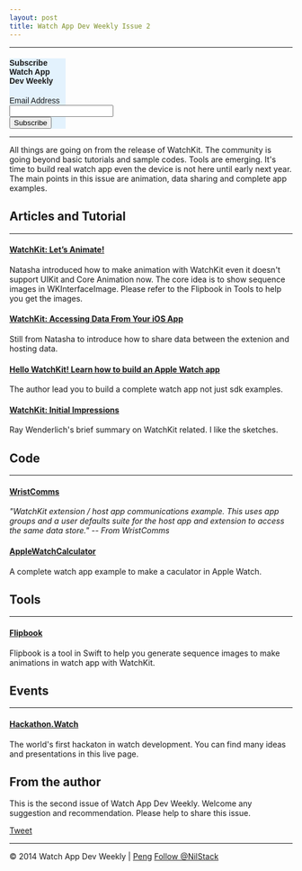 ```yaml
---
layout: post
title: Watch App Dev Weekly Issue 2
---
```

---
<!-- Begin MailChimp Signup Form -->
<link href="//cdn-images.mailchimp.com/embedcode/classic-081711.css" rel="stylesheet" type="text/css">
<style type="text/css">
	#mc_embed_signup{background:#e3f2fd; clear:left; font:14px Helvetica,Arial,sans-serif; width:100px;}
</style>
<div id="mc_embed_signup">
<form action="//github.us9.list-manage.com/subscribe/post?u=ff5dae3ddc1f4cead9b9d7277&amp;id=868c3a1b23" method="post" id="mc-embedded-subscribe-form" name="mc-embedded-subscribe-form" class="validate" target="_blank" novalidate>
    <div id="mc_embed_signup_scroll">
	<h4>Subscribe Watch App Dev Weekly </h4>
<div class="mc-field-group">
	<label for="mce-EMAIL">Email Address </label>
	<input type="email" value="" name="EMAIL" class="required email" id="mce-EMAIL">
</div>
	<div id="mce-responses" class="clear">
		<div class="response" id="mce-error-response" style="display:none"></div>
		<div class="response" id="mce-success-response" style="display:none"></div>
	</div>    
    <div style="position: absolute; left: -5000px;"><input type="text" name="b_ff5dae3ddc1f4cead9b9d7277_868c3a1b23" tabindex="-1" value=""></div>
    <div class="clear"><input type="submit" value="Subscribe" name="subscribe" id="mc-embedded-subscribe" class="button"></div>
    </div>
</form>
</div>
<script type='text/javascript' src='//s3.amazonaws.com/downloads.mailchimp.com/js/mc-validate.js'></script><script type='text/javascript'>(function($) {window.fnames = new Array(); window.ftypes = new Array();fnames[0]='EMAIL';ftypes[0]='email';fnames[1]='FNAME';ftypes[1]='text';fnames[2]='LNAME';ftypes[2]='text';}(jQuery));var $mcj = jQuery.noConflict(true);</script>

---


All things are going on from the release of WatchKit. The community is going beyond basic tutorials and sample codes. Tools are emerging. It's time to build real watch app even the device is not here until early next year. The main points in this issue are animation, data sharing  and complete app examples.

## Articles and Tutorial
---
#### [WatchKit: Let’s Animate!](http://natashatherobot.com/watchkit-animate/)

Natasha introduced how to make animation with WatchKit even it doesn't support UIKit and Core Animation now.
The core idea is to show sequence images in WKInterfaceImage. Please refer to the Flipbook in Tools to help you get the images.

#### [WatchKit: Accessing Data From Your iOS App](http://natashatherobot.com/watchkit-access-files-from-ios-app/)

Still from Natasha to introduce how to share data between the extenion and hosting data.


#### [Hello WatchKit! Learn how to build an Apple Watch app](http://www.xmcgraw.com/hello-watchkit-learn-how-to-build-an-apple-watch-app/)

The author lead you to build a complete watch app not just sdk examples. 

#### [WatchKit: Initial Impressions](http://www.raywenderlich.com/89473/watchkit-initial-impressions)

Ray Wenderlich's brief summary on WatchKit related. I like the sketches.

## Code
---
#### [WristComms](https://github.com/jblocksom/WristComms)

*"WatchKit extension / host app communications example. This uses app groups and a user defaults suite for the host app and extension to access the same data store."
                                   -- From WristComms*
                                   
#### [AppleWatchCalculator](https://github.com/BalestraPatrick/AppleWatchCalculator)

A complete watch app example to make a caculator in Apple Watch.

## Tools
---
#### [Flipbook](https://github.com/frosty/Flipbook) 

Flipbook is a tool in Swift to help you generate sequence images to make animations in watch app with WatchKit. 


## Events
---
#### [Hackathon.Watch](http://www.hackathon.watch/live)

The world's first hackaton in watch development. You can find many ideas and presentations in this live page.

## From the author

This is the second issue of Watch App Dev Weekly. Welcome any suggestion and recommendation.
Please help to share this issue.

<a href="https://twitter.com/share" class="twitter-share-button" data-via="NilStack" data-size="large" data-hashtags="WatchAppDevWeekly">Tweet</a>

<script>!function(d,s,id){var js,fjs=d.getElementsByTagName(s)[0],p=/^http:/.test(d.location)?'http':'https';if(!d.getElementById(id)){js=d.createElement(s);js.id=id;js.src=p+'://platform.twitter.com/widgets.js';fjs.parentNode.insertBefore(js,fjs);}}(document, 'script', 'twitter-wjs');</script>

---

© 2014 Watch App Dev Weekly | [Peng](https://twitter.com/NilStack) 
<a href="https://twitter.com/NilStack" class="twitter-follow-button" data-show-count="false">Follow @NilStack</a>

<script>!function(d,s,id){var js,fjs=d.getElementsByTagName(s)[0],p=/^http:/.test(d.location)?'http':'https';if(!d.getElementById(id)){js=d.createElement(s);js.id=id;js.src=p+'://platform.twitter.com/widgets.js';fjs.parentNode.insertBefore(js,fjs);}}(document, 'script', 'twitter-wjs');</script>


